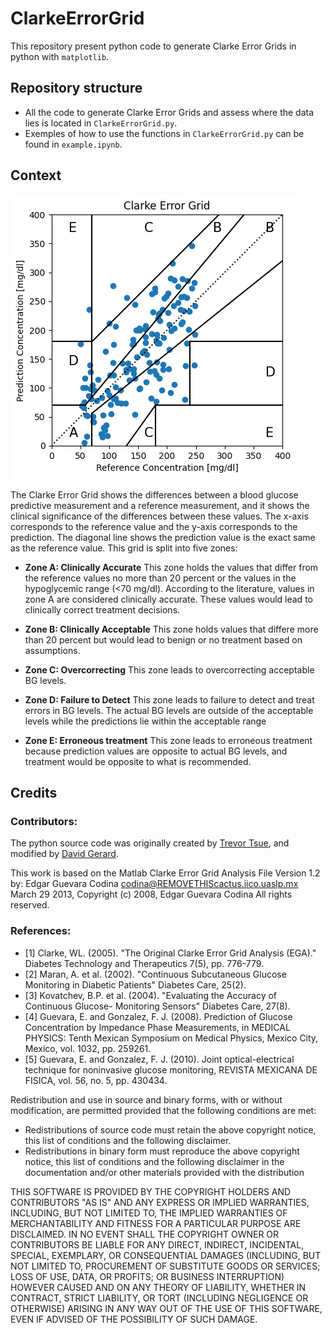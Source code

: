 # ClarkeErrorGrid
This repository present python code to generate Clarke Error Grids in python with `matplotlib`.

## Repository structure
* All the code to generate Clarke Error Grids and assess where the data lies is located in `ClarkeErrorGrid.py`.
* Exemples of how to use the functions in `ClarkeErrorGrid.py` can be found in `example.ipynb`.

## Context

![Clarke Error Grid](preview.png)

The Clarke Error Grid shows the differences between a blood glucose predictive measurement and a reference measurement, and it shows the clinical significance of the differences between these values.
The x-axis corresponds to the reference value and the y-axis corresponds to the prediction.
The diagonal line shows the prediction value is the exact same as the reference value.
This grid is split into five zones:

* **Zone A: Clinically Accurate**
    This zone holds the values that differ from the reference values no more than 20 percent
    or the values in the hypoglycemic range (<70 mg/dl).
    According to the literature, values in zone A are considered clinically accurate.
    These values would lead to clinically correct treatment decisions.

* **Zone B: Clinically Acceptable**
    This zone holds values that differe more than 20 percent but would lead to
    benign or no treatment based on assumptions.

* **Zone C: Overcorrecting**
    This zone leads to overcorrecting acceptable BG levels.

* **Zone D: Failure to Detect**
    This zone leads to failure to detect and treat errors in BG levels.
    The actual BG levels are outside of the acceptable levels while the predictions
    lie within the acceptable range

* **Zone E: Erroneous treatment**
    This zone leads to erroneous treatment because prediction values are opposite to
    actual BG levels, and treatment would be opposite to what is recommended.

## Credits

### Contributors: 
The python source code was originally created by [Trevor Tsue](https://github.com/suetAndTie), and modified by [David Gerard](https://github.com/David-GERARD).

This work is based on the Matlab Clarke Error Grid Analysis File Version 1.2 by: Edgar Guevara Codina codina@REMOVETHIScactus.iico.uaslp.mx March 29 2013, Copyright (c) 2008, Edgar Guevara Codina All rights reserved.

### References: 
* [1] Clarke, WL. (2005). "The Original Clarke Error Grid Analysis (EGA)." Diabetes Technology and Therapeutics 7(5), pp. 776-779. 
* [2] Maran, A. et al. (2002). "Continuous Subcutaneous Glucose Monitoring in Diabetic Patients" Diabetes Care, 25(2). 
* [3] Kovatchev, B.P. et al. (2004). "Evaluating the Accuracy of Continuous Glucose- Monitoring Sensors" Diabetes Care, 27(8). 
* [4] Guevara, E. and Gonzalez, F. J. (2008). Prediction of Glucose Concentration by Impedance Phase Measurements, in MEDICAL PHYSICS: Tenth Mexican Symposium on Medical Physics, Mexico City, Mexico, vol. 1032, pp. 259261. 
* [5] Guevara, E. and Gonzalez, F. J. (2010). Joint optical-electrical technique for noninvasive glucose monitoring, REVISTA MEXICANA DE FISICA, vol. 56, no. 5, pp. 430434.



Redistribution and use in source and binary forms, with or without 
modification, are permitted provided that the following conditions are 
met:

* Redistributions of source code must retain the above copyright 
notice, this list of conditions and the following disclaimer. 
* Redistributions in binary form must reproduce the above copyright 
notice, this list of conditions and the following disclaimer in 
the documentation and/or other materials provided with the distribution

THIS SOFTWARE IS PROVIDED BY THE COPYRIGHT HOLDERS AND CONTRIBUTORS "AS IS" 
AND ANY EXPRESS OR IMPLIED WARRANTIES, INCLUDING, BUT NOT LIMITED TO, THE 
IMPLIED WARRANTIES OF MERCHANTABILITY AND FITNESS FOR A PARTICULAR PURPOSE 
ARE DISCLAIMED. IN NO EVENT SHALL THE COPYRIGHT OWNER OR CONTRIBUTORS BE 
LIABLE FOR ANY DIRECT, INDIRECT, INCIDENTAL, SPECIAL, EXEMPLARY, OR 
CONSEQUENTIAL DAMAGES (INCLUDING, BUT NOT LIMITED TO, PROCUREMENT OF 
SUBSTITUTE GOODS OR SERVICES; LOSS OF USE, DATA, OR PROFITS; OR BUSINESS 
INTERRUPTION) HOWEVER CAUSED AND ON ANY THEORY OF LIABILITY, WHETHER IN 
CONTRACT, STRICT LIABILITY, OR TORT (INCLUDING NEGLIGENCE OR OTHERWISE) 
ARISING IN ANY WAY OUT OF THE USE OF THIS SOFTWARE, EVEN IF ADVISED OF THE 
POSSIBILITY OF SUCH DAMAGE.
